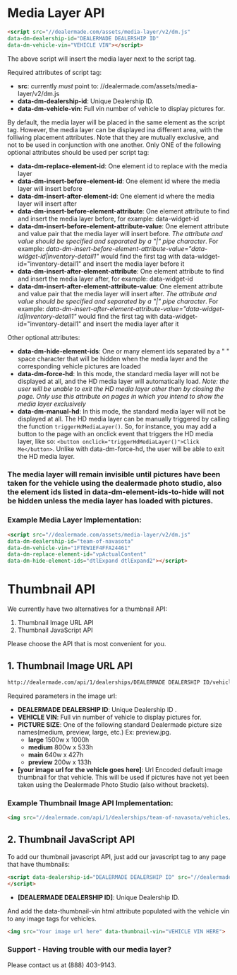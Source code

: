 # Media Layer API

```html
<script src="//dealermade.com/assets/media-layer/v2/dm.js" 
data-dm-dealership-id="DEALERMADE DEALERSHIP ID" 
data-dm-vehicle-vin="VEHICLE VIN"></script>
```

The above script will insert the media layer next to the script tag.

Required attributes of script tag:
* **src**: currently _must_ point to: //dealermade.com/assets/media-layer/v2/dm.js   
* **data-dm-dealership-id**: Unique Dealership ID.
* **data-dm-vehicle-vin**: Full vin number of vehicle to display pictures for.

By default, the media layer will be placed in the same element as the script tag. However, the media layer can be displayed ina different area, with the folliwing placement attributes. Note that they are mutually exclusive, and not to be used in conjunction with one another. Only ONE of the following optional attributes should be used per script tag:
* **data-dm-replace-element-id**: One element id to replace with the media layer
* **data-dm-insert-before-element-id**: One element id where the media layer will insert before
* **data-dm-insert-after-element-id**: One element id where the media layer will insert after
* **data-dm-insert-before-element-attribute**: One element attribute to find and insert the media layer before, for example: data-widget-id
* **data-dm-insert-before-element-attribute-value**: One element attribute and value pair that the media layer will insert before. _The attribute and value should be specified and separated by a "&#124;" pipe character_. For example: _data-dm-insert-before-element-attribute-value="data-widget-id&#124;inventory-detail1"_ would find the first tag with data-widget-id="inventory-detail1" and insert the media layer before it
* **data-dm-insert-after-element-attribute**: One element attribute to find and insert the media layer after, for example: data-widget-id
* **data-dm-insert-after-element-attribute-value**: One element attribute and value pair that the media layer will insert after. _The attribute and value should be specified and separated by a "&#124;" pipe character_. For example: _data-dm-insert-after-element-attribute-value="data-widget-id&#124;inventory-detail1"_ would find the first tag with data-widget-id="inventory-detail1" and insert the media layer after it

Other optional attributes:
* **data-dm-hide-element-ids**: One or many element ids separated by a " " space character that will be hidden when the media layer and the corresponding vehicle pictures are loaded
* **data-dm-force-hd**: In this mode, the standard media layer will not be displayed at all, and the HD media layer will automatically load. _Note: the user will be unable to exit the HD media layer other than by closing the page. Only use this attribute on pages in which you intend to show the media layer exclusively_
* **data-dm-manual-hd**: In this mode, the standard media layer will not be displayed at all. The HD media layer can be manually triggered by calling the function `triggerHdMediaLayer()`. So, for instance, you may add a button to the page with an onclick event that triggers the HD media layer, like so: `<button onclick="triggerHdMediaLayer()">Click Me</button>`. Unlike with data-dm-force-hd, the user will be able to exit the HD media layer.

### The media layer will remain invisible until pictures have been taken for the vehicle using the dealermade photo studio, also the element ids listed in data-dm-element-ids-to-hide will not be hidden unless the media layer has loaded with pictures.

### Example Media Layer Implementation:

```html
<script src="//dealermade.com/assets/media-layer/v2/dm.js" 
data-dm-dealership-id="team-of-navasota" 
data-dm-vehicle-vin="1FTEW1EF4FFA24461"
data-dm-replace-element-id="vpActualContent"
data-dm-hide-element-ids="dtlExpand dtlExpand2"></script>
```


# Thumbnail API

We currently have two alternatives for a thumbnail API:

1. Thumbnail Image URL API
2. Thumbnail JavaScript API

Please choose the API that is most convenient for you.

## 1. Thumbnail Image URL API
```html
http://dealermade.com/api/1/dealerships/DEALERMADE DEALERSHIP ID/vehicles/VEHICLE VIN/images/PICTURE SIZE.jpg?default_image_url=[your image url for the vehicle goes here]
```

Required parameters in the image url:
* **DEALERMADE DEALERSHIP ID**: Unique Dealership ID .
* **VEHICLE VIN**: Full vin number of vehicle to display pictures for.
* **PICTURE SIZE**: One of the following standard Dealermade picture size names(medium, preview, large, etc.) Ex: preview.jpg.
  * **large** 1500w x 1000h
  * **medium** 800w x 533h
  * **main** 640w x 427h
  * **preview** 200w x 133h
* **[your image url for the vehicle goes here]**: Url Encoded default image thumbnail for that vehicle.  This will be used if pictures have not yet been taken using the Dealermade Photo Studio (also without brackets).

### Example Thumbnail Image API Implementation:

```html
<img src="//dealermade.com/api/1/dealerships/team-of-navasota/vehicles/1FTFW1ET3DKD06282/images/preview.jpg?default_image_url=http%3A%2F%2Ftagoreimg.d2fs.net%2Fimg%2Fused%2Fford%2Ff-150%2F1ftfw1et3dkd06282%2F3777d222-6258-4cf3-b694-6d6acd014c01.jpeg%3Fw%3D160%26h%3D120"/>
```

## 2. Thumbnail JavaScript API

To add our thumbnail javascript API, just add our javascript tag to any page that have thumbnails:

```html
<script data-dealership-id="DEALERMADE DEALERSHIP ID" src="//dealermade.com/assets/thumbnails/v1/api.js">
</script>
```
* **[DEALERMADE DEALERSHIP ID]**: Unique Dealership ID.

And add the data-thumbnail-vin html attribute populated with the vehicle vin to any image tags for vehicles.

```html
<img src="Your image url here" data-thumbnail-vin="VEHICLE VIN HERE">
```




### Support - Having trouble with our media layer? 
Please contact us at (888) 403-9143.
